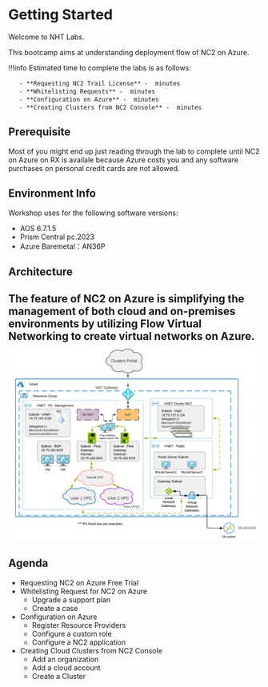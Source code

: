 

# Getting Started 

Welcome to NHT Labs.

This bootcamp aims at understanding deployment flow of NC2 on Azure. 

!!!info
       Estimated time to complete the labs is as follows:

       - **Requesting NC2 Trail License** -  minutes
       - **Whitelisting Requests** -  minutes
       - **Configuration on Azure** -  minutes
       - **Creating Clusters from NC2 Console** -  minutes

## Prerequisite
Most of you might end up just reading through the lab to complete until NC2 on Azure on RX is availale because Azure costs you and any software purchases on personal credit cards are not allowed.

## Environment Info

Workshop uses for the following software versions:

 + AOS 6.7.1.5
 + Prism Central pc.2023
 + Azure Baremetal：AN36P


## Architecture

The feature of NC2 on Azure is simplifying the management of both cloud and on-premises environments by utilizing Flow Virtual Networking to create virtual networks on Azure.
 ![](image.png)
- 

## Agenda
+ Requesting NC2 on Azure Free Trial
+ Whitelisting Request for NC2 on Azure
    + Upgrade a support plan
    + Create a case
+ Configuration on Azure
    + Register Resource Providers
    + Configure a custom role
    + Configure a NC2 application
+ Creating Cloud Clusters from NC2 Console
    + Add an organization
    + Add a cloud account
    + Create a Cluster